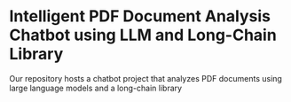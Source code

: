# Intelligent PDF Document Analysis Chatbot using LLM and Long-Chain Library
Our repository hosts a chatbot project that analyzes PDF documents using large language models and a long-chain library
